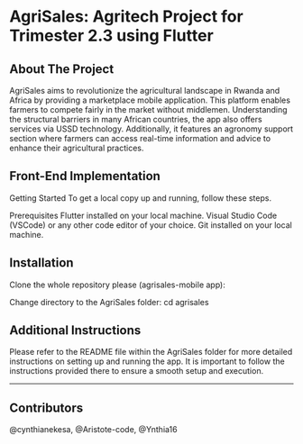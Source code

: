 # AgriSales: Agritech Project for Trimester 2.3 using Flutter

## About The Project

AgriSales aims to revolutionize the agricultural landscape in Rwanda and Africa by providing a marketplace mobile application. This platform enables farmers to compete fairly in the market without middlemen. Understanding the structural barriers in many African countries, the app also offers services via USSD technology. Additionally, it features an agronomy support section where farmers can access real-time information and advice to enhance their agricultural practices.



## Front-End Implementation
Getting Started
To get a local copy up and running, follow these steps.

Prerequisites
Flutter installed on your local machine.
Visual Studio Code (VSCode) or any other code editor of your choice.
Git installed on your local machine.

## Installation
Clone the whole repository please (agrisales-mobile app):

Change directory to the AgriSales folder:
cd agrisales

## Additional Instructions
Please refer to the README file within the AgriSales folder for more detailed instructions on setting up and running the app. It is important to follow the instructions provided there to ensure a smooth setup and execution.

---
## Contributors
@cynthianekesa, @Aristote-code, @Ynthia16
